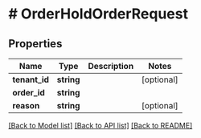 # # OrderHoldOrderRequest


## Properties 


Name | Type | Description | Notes
------------ | ------------- | ------------- | -------------
**tenant_id**| **string** |   | [optional]
**order_id**| **string** |   |
**reason**| **string** |   | [optional]


[[Back to Model list]](../../README.md#models) [[Back to API list]](../../README.md#endpoints) [[Back to README]](../../README.md)

